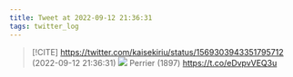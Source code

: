 ```yaml
---
title: Tweet at 2022-09-12 21:36:31
tags: twitter_log
---
```


> [!CITE] https://twitter.com/kaisekiriu/status/1569303943351795712 (2022-09-12 21:36:31)
> ![](https://twitter.com/kaisekiriu/status/1569303943351795712)
> Perrier (1897)
> https://t.co/eDvpvVEQ3u
